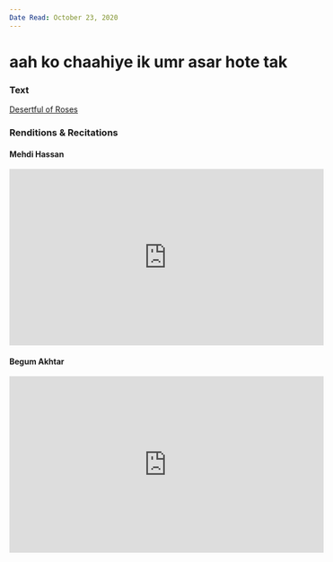 ```yaml
---
Date Read: October 23, 2020
---
```


# aah ko chaahiye ik umr asar hote tak

### Text
[Desertful of Roses](http://www.columbia.edu/itc/mealac/pritchett/00ghalib/078/index_078.html)

### Renditions & Recitations

#### Mehdi Hassan

<iframe width="560" height="315" src="https://www.youtube.com/embed/3Yz1hb3m1sU" title="YouTube video player" frameborder="0" allow="accelerometer; autoplay; clipboard-write; encrypted-media; gyroscope; picture-in-picture" allowfullscreen></iframe>

#### Begum Akhtar

<iframe width="560" height="315" src="https://www.youtube.com/embed/GOxxEH0CR04" title="YouTube video player" frameborder="0" allow="accelerometer; autoplay; clipboard-write; encrypted-media; gyroscope; picture-in-picture" allowfullscreen></iframe>

